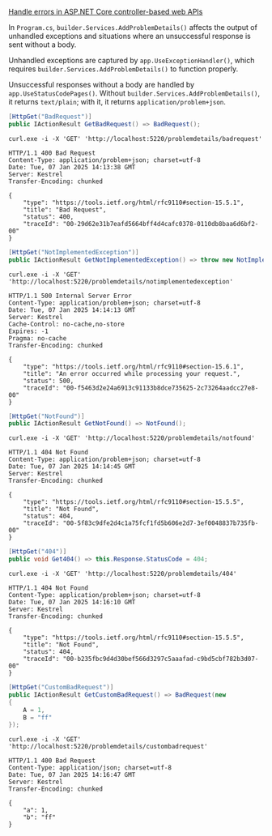 
[Handle errors in ASP.NET Core controller-based web APIs](https://learn.microsoft.com/en-us/aspnet/core/web-api/handle-errors?view=aspnetcore-7.0)

In `Program.cs`, `builder.Services.AddProblemDetails()` affects the output of unhandled exceptions and situations where an unsuccessful response is sent without a body.

Unhandled exceptions are captured by `app.UseExceptionHandler()`, which requires `builder.Services.AddProblemDetails()` to function properly.

Unsuccessful responses without a body are handled by `app.UseStatusCodePages()`. Without `builder.Services.AddProblemDetails()`, it returns `text/plain`; with it, it returns `application/problem+json`.

```csharp
[HttpGet("BadRequest")]
public IActionResult GetBadRequest() => BadRequest();
```
```
curl.exe -i -X 'GET' 'http://localhost:5220/problemdetails/badrequest'

HTTP/1.1 400 Bad Request
Content-Type: application/problem+json; charset=utf-8
Date: Tue, 07 Jan 2025 14:13:38 GMT
Server: Kestrel
Transfer-Encoding: chunked

{
    "type": "https://tools.ietf.org/html/rfc9110#section-15.5.1",
    "title": "Bad Request",
    "status": 400,
    "traceId": "00-29d62e31b7eafd5664bff4d4cafc0378-0110db8baa6d6bf2-00"
}
```

```csharp
[HttpGet("NotImplementedException")]
public IActionResult GetNotImplementedException() => throw new NotImplementedException();
```
```
curl.exe -i -X 'GET' 'http://localhost:5220/problemdetails/notimplementedexception'

HTTP/1.1 500 Internal Server Error
Content-Type: application/problem+json; charset=utf-8
Date: Tue, 07 Jan 2025 14:14:13 GMT
Server: Kestrel
Cache-Control: no-cache,no-store
Expires: -1
Pragma: no-cache
Transfer-Encoding: chunked

{
    "type": "https://tools.ietf.org/html/rfc9110#section-15.6.1",
    "title": "An error occurred while processing your request.",
    "status": 500,
    "traceId": "00-f5463d2e24a6913c91133b8dce735625-2c73264aadcc27e8-00"
}
```

```csharp
[HttpGet("NotFound")]
public IActionResult GetNotFound() => NotFound();
```
```
curl.exe -i -X 'GET' 'http://localhost:5220/problemdetails/notfound'

HTTP/1.1 404 Not Found
Content-Type: application/problem+json; charset=utf-8
Date: Tue, 07 Jan 2025 14:14:45 GMT
Server: Kestrel
Transfer-Encoding: chunked

{
    "type": "https://tools.ietf.org/html/rfc9110#section-15.5.5",
    "title": "Not Found",
    "status": 404,
    "traceId": "00-5f83c9dfe2d4c1a75fcf1fd5b606e2d7-3ef0048837b735fb-00"
}
```

```csharp
[HttpGet("404")]
public void Get404() => this.Response.StatusCode = 404;
```
```
curl.exe -i -X 'GET' 'http://localhost:5220/problemdetails/404'

HTTP/1.1 404 Not Found
Content-Type: application/problem+json; charset=utf-8
Date: Tue, 07 Jan 2025 14:16:10 GMT
Server: Kestrel
Transfer-Encoding: chunked

{
    "type": "https://tools.ietf.org/html/rfc9110#section-15.5.5",
    "title": "Not Found",
    "status": 404,
    "traceId": "00-b235fbc9d4d30bef566d3297c5aaafad-c9bd5cbf782b3d07-00"
}
```

```csharp
[HttpGet("CustomBadRequest")]
public IActionResult GetCustomBadRequest() => BadRequest(new
{
    A = 1,
    B = "ff"
});
```
```
curl.exe -i -X 'GET' 'http://localhost:5220/problemdetails/custombadrequest'

HTTP/1.1 400 Bad Request
Content-Type: application/json; charset=utf-8
Date: Tue, 07 Jan 2025 14:16:47 GMT
Server: Kestrel
Transfer-Encoding: chunked

{
    "a": 1,
    "b": "ff"
}
```